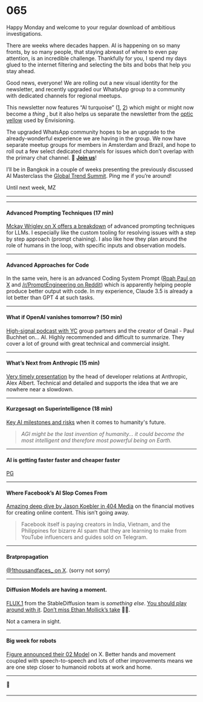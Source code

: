 # 065

Happy Monday and welcome to your regular download of ambitious investigations.

There are weeks where decades happen. AI is happening on so many fronts, by so many people, that staying abreast of where to even pay attention, is an incredible challenge. Thankfully for you, I spend my days glued to the internet filtering and selecting the bits and bobs that help you stay ahead.

Good news, everyone\! We are rolling out a new visual identity for the newsletter, and recently upgraded our WhatsApp group to a community with dedicated channels for regional meetups.

This newsletter now features “AI turquoise” \([1](https://arstechnica.com/cars/2023/12/turquoise-taillights-tell-you-this-mercedes-is-driving-autonomously/), [2](https://boingboing.net/2024/06/20/logitech-mouse-has-a-dedicated-ai-button.html)\) which might or might now become a _thing_ , but it also helps us separate the newsletter from the [optic yellow](https://duckduckgo.com/?q=%22optic+yellow%22+tennis+ball&t=osx&ia=web) used by Envisioning.

The upgraded WhatsApp community hopes to be an upgrade to the already-wonderful experience we are having in the group. We now have separate meetup groups for members in Amsterdam and Brazil, and hope to roll out a few select dedicated channels for issues which don’t overlap with the primary chat channel.
💬 **[Join us](https://chat.whatsapp.com/BM4B2xI1ZkULA5we3Z6LCy)**\!

I’ll be in Bangkok in a couple of weeks presenting the previously discussed AI Masterclass the [Global Trend Summit](https://www.zipeventapp.com/e/GLOBAL-TREND-SUMMIT-BANGKOK-Aug2024). Ping me if you’re around\!

Until next week,
MZ

* * *

* * *

#### Advanced Prompting Techniques \(17 min\)

[Mckay Wrigley on X offers a breakdown](https://x.com/mckaywrigley/status/1821307469114769903) of advanced prompting techniques for LLMs. I especially like the custom tooling for resolving issues with a step by step approach \(prompt chaining\). I also like how they plan around the role of humans in the loop, with specific inputs and observation models.

* * *

#### Advanced Approaches for Code

In the same vein, here is an advanced Coding System Prompt \([Roah Paul on X](https://x.com/rohanpaul_ai/status/1822154712583487826) and [/r/PromptEngineering on Reddit](https://t.co/dZiiURXhOc)\) which is apparently helping people produce better output with code. In my experience, Claude 3.5 is already a lot better than GPT 4 at such tasks.

* * *

#### What if OpenAI vanishes tomorrow? \(50 min\)

[High-signal podcast with YC](https://www.youtube.com/watch?v=LSUviaN1eso) group partners and the creator of Gmail - Paul Buchhet on… AI. Highly recommended and difficult to summarize. They cover a lot of ground with great technical and commercial insight.

* * *

#### What’s Next from Anthropic \(15 min\)

[Very timely presentation](https://www.youtube.com/watch?v=EuC1GWhQdKE) by the head of developer relations at Anthropic, Alex Albert. Technical and detailed and supports the idea that we are nowhere near a slowdown.

* * *

#### Kurzgesagt on Superintelligence \(18 min\)

[Key AI milestones and risks](https://www.youtube.com/watch?v=fa8k8IQ1_X0) when it comes to humanity's future.

> _AGI might be the last invention of humanity... it could become the most intelligent and therefore most powerful being on Earth._

* * *

#### AI is getting faster faster and cheaper faster

[PG](https://x.com/paulg/status/1822683361233793445)

* * *

#### Where Facebook’s AI Slop Comes From

[Amazing deep dive by Jason Koebler in 404 Media](https://www.404media.co/where-facebooks-ai-slop-comes-from/) on the financial motives for creating online content. This isn’t going away.

> Facebook itself is paying creators in India, Vietnam, and the Philippines for bizarre AI spam that they are learning to make from YouTube influencers and guides sold on Telegram.

* * *

#### Bratpropagation

[@1thousandfaces\_ on X](https://x.com/1thousandfaces_/status/1820900981451977039). \(sorry not sorry\)

* * *

#### Diffusion Models are having a moment.

[FLUX.1](https://flux1ai.com) from the StableDiffusion team is _something else_. [You should play around with it](https://flux1ai.com/create). [Don’t miss Ethan Mollick’s take](https://x.com/emollick/status/1822774265390985401) 🦦💺.

Not a camera in sight.

* * *

#### Big week for robots

[Figure announced their 02 Model](https://x.com/Figure_robot/status/1820791819023909031) on X. Better hands and movement coupled with speech-to-speech and lots of other improvements means we are one step closer to humanoid robots at work and home.

* * *

🍓

####

* * *